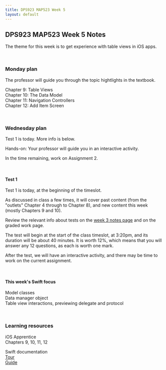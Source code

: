 ```yaml
---
title: DPS923 MAP523 Week 5
layout: default
---
```


## DPS923 MAP523 Week 5 Notes

The theme for this week is to get experience with table views in iOS apps. 

<br>

### Monday plan

The professor will guide you through the topic hightlights in the textbook. 

Chapter 9: Table Views  
Chapter 10: The Data Model  
Chapter 11: Navigation Controllers  
Chapter 12: Add Item Screen  

<br>

### Wednesday plan

Test 1 is today. More info is below.

Hands-on: Your professor will guide you in an interactive activity.

In the time remaining, work on Assignment 2.

<br>

#### Test 1

Test 1 is today, at the beginning of the timeslot.

As discussed in class a few times, it will cover past content (from the "outlets" Chapter 4 through to Chapter 8), and new content this week (mostly Chapters 9 and 10). 

Review the relevant info about tests on the [week 3 notes page](week03#practice-test) and on the graded work page.

The test will begin at the start of the class timeslot, at 3:20pm, and its duration will be about 40 minutes. It is worth 12%, which means that you will answer any 12 questions, as each is worth one mark.

After the test, we will have an interactive activity, and there may be time to work on the current assignment.

<br>

#### This week's Swift focus

Model classes  
Data manager object  
Table view interactions, previewing delegate and protocol  

<br>

### Learning resources

iOS Apprentice  
Chapters 9, 10, 11, 12

Swift documentation  
[Tour](https://docs.swift.org/swift-book/GuidedTour/GuidedTour.html)  
[Guide](https://docs.swift.org/swift-book/LanguageGuide/TheBasics.html)

<br>
